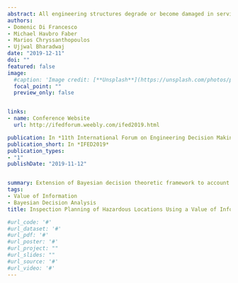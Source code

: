 ```yaml
---
abstract: All engineering structures degrade or become damaged in service to some extent. Information collection activities, such as inspection or structural health monitoring can reduce uncertainty in probabilistic models of structural condition. By linking the information that they provide to the improved integrity management strategies that they facilitate, their expected value can be (indirectly) quantified. This value of information can be obtained using Bayesian decision analysis. In this work an extended value of information model is presented that accounts for the risk associated with exposure to a hazardous environment. By evaluating this risk on the same scale as the risk of structural failure, the relationship between the expected quality of information and the amount of staff-hours in a hazardous environment (such as an offshore oil and gas platform) can be investigated. An example case study will identify the requirements regarding the precision, bias and relevance of information from autonomous or remote inspection methods, for them to be considered as an optimal risk management strategy.
authors:
- Domenic Di Francesco
- Michael Havbro Faber
- Marios Chryssanthopoulos
- Ujjwal Bharadwaj
date: "2019-12-11"
doi: ""
featured: false
image:
  #caption: 'Image credit: [**Unsplash**](https://unsplash.com/photos/pLCdAaMFLTE)'
  focal_point: ""
  preview_only: false


links:
- name: Conference Website
  url: http://ifedforum.weebly.com/ifed2019.html

publication: In *11th International Forum on Engineering Decision Making*
publication_short: In *IFED2019*
publication_types:
- "1"
publishDate: "2019-11-12"


summary: Extension of Bayesian decision theoretic framework to account for risk of inspection activities in quantifying the expected value of information.
tags:
- Value of Information
- Bayesian Decision Analysis
title: Inspection Planning of Hazardous Locations Using a Value of Information Analysis

#url_code: '#'
#url_dataset: '#'
#url_pdf: '#'
#url_poster: '#'
#url_project: ""
#url_slides: ""
#url_source: '#'
#url_video: '#'
---
```


<!---
{{% alert note %}}
Click the *Cite* button above to demo the feature to enable visitors to import publication metadata into their reference management software.
{{% /alert %}}


({{% alert note %}}
Click the *Slides* button above to demo Academic's Markdown slides feature.
{{% /alert %}}

Supplementary notes can be added here, including [code and math](https://sourcethemes.com/academic/docs/writing-markdown-latex/).
--->
